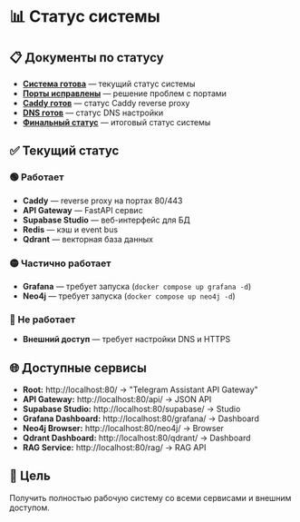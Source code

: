 # 📊 Статус системы

## 📋 Документы по статусу

- [**Система готова**](SYSTEM_READY.md) — текущий статус системы
- [**Порты исправлены**](PORTS_FIXED.md) — решение проблем с портами
- [**Caddy готов**](CADDY_READY.md) — статус Caddy reverse proxy
- [**DNS готов**](DNS_READY.md) — статус DNS настройки
- [**Финальный статус**](FINAL_STATUS.md) — итоговый статус системы

## ✅ Текущий статус

### 🟢 Работает
- **Caddy** — reverse proxy на портах 80/443
- **API Gateway** — FastAPI сервис
- **Supabase Studio** — веб-интерфейс для БД
- **Redis** — кэш и event bus
- **Qdrant** — векторная база данных

### 🟡 Частично работает
- **Grafana** — требует запуска (`docker compose up grafana -d`)
- **Neo4j** — требует запуска (`docker compose up neo4j -d`)

### 🔴 Не работает
- **Внешний доступ** — требует настройки DNS и HTTPS

## 🌐 Доступные сервисы

- **Root:** http://localhost:80/ → "Telegram Assistant API Gateway"
- **API Gateway:** http://localhost:80/api/ → JSON API
- **Supabase Studio:** http://localhost:80/supabase/ → Studio
- **Grafana Dashboard:** http://localhost:80/grafana/ → Dashboard
- **Neo4j Browser:** http://localhost:80/neo4j/ → Browser
- **Qdrant Dashboard:** http://localhost:80/qdrant/ → Dashboard
- **RAG Service:** http://localhost:80/rag/ → RAG API

## 🎯 Цель

Получить полностью рабочую систему со всеми сервисами и внешним доступом.
